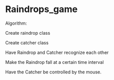 Raindrops_game
==============
Algorithm:

Create raindrop class

Create catcher class

Have Raindrop and Catcher recognize each other

Make the Raindrop fall at a certain time interval

Have the Catcher be controlled by the mouse.
